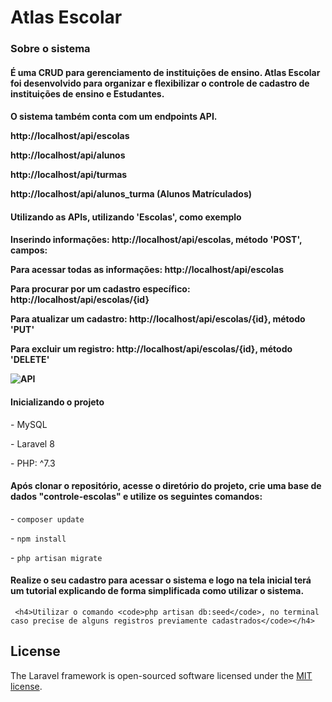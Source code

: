 <h1>Atlas Escolar</h1>

<h3>Sobre o sistema</h3>

<h4>É uma CRUD para gerenciamento de instituições de ensino. Atlas Escolar foi desenvolvido para organizar e flexibilizar o controle de cadastro de instituições de ensino e Estudantes.</h4>

<h4>O sistema também conta com um endpoints API.
 <p>http://localhost/api/escolas</p>
 <p>http://localhost/api/alunos</p>
 <p>http://localhost/api/turmas</p>
 <p>http://localhost/api/alunos_turma (Alunos Matrículados)</p>
 
 <h4>Utilizando as APIs, utilizando 'Escolas', como exemplo<h4>
    <p>Inserindo informações: http://localhost/api/escolas, método 'POST', campos:
    <p>Para acessar todas as informações: http://localhost/api/escolas</p>
    <p>Para procurar por um cadastro específico: http://localhost/api/escolas/{id}</p>  
    <p>Para atualizar um cadastro: http://localhost/api/escolas/{id}, método 'PUT'</p>
    <p>Para excluir um registro: http://localhost/api/escolas/{id}, método 'DELETE'<p> 

![API](https://user-images.githubusercontent.com/89282274/138790352-1142b00a-f747-453f-8ef8-b29b2b5a6100.PNG)

<h4>Inicializando o projeto</h4>

<p>
- MySQL
</p>
<p>
  - Laravel 8  
</p>
<p>
   - PHP: ^7.3
 </p>
 
 <h4>
    Após clonar o repositório, acesse o diretório do projeto, crie uma base de dados "controle-escolas" e utilize os seguintes comandos:
</h4>
<p>- <code>composer update</code></p>
<p>- <code>npm install</code></p>
<p>- <code>php artisan migrate</code></p>

 <h4>Realize o seu cadastro para acessar o sistema e logo na tela inicial terá um tutorial explicando de forma simplificada como utilizar o sistema.</h4>

     <h4>Utilizar o comando <code>php artisan db:seed</code>, no terminal caso precise de alguns registros previamente cadastrados</code></h4>
 
 
 
 
## License

The Laravel framework is open-sourced software licensed under the [MIT license](https://opensource.org/licenses/MIT).
